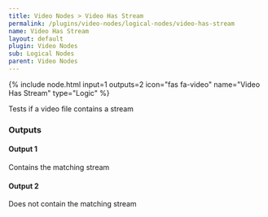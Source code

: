 ```yaml
---
title: Video Nodes > Video Has Stream
permalink: /plugins/video-nodes/logical-nodes/video-has-stream
name: Video Has Stream
layout: default
plugin: Video Nodes
sub: Logical Nodes
parent: Video Nodes
---
```


{% include node.html input=1 outputs=2 icon="fas fa-video" name="Video Has Stream" type="Logic" %}

Tests if a video file contains a stream


### Outputs

#### Output 1
Contains the matching stream

#### Output 2
Does not contain the matching stream